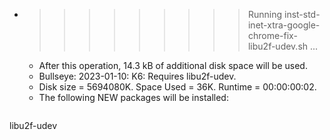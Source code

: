 * >>>>>>>>> Running inst-std-inet-xtra-google-chrome-fix-libu2f-udev.sh ...
  * After this operation, 14.3 kB of additional disk space will be used.
  * Bullseye: 2023-01-10: K6: Requires libu2f-udev.
  * Disk size = 5694080K. Space Used = 36K. Runtime = 00:00:00:02.
  * The following NEW packages will be installed:
  ```bash
libu2f-udev
  ```
